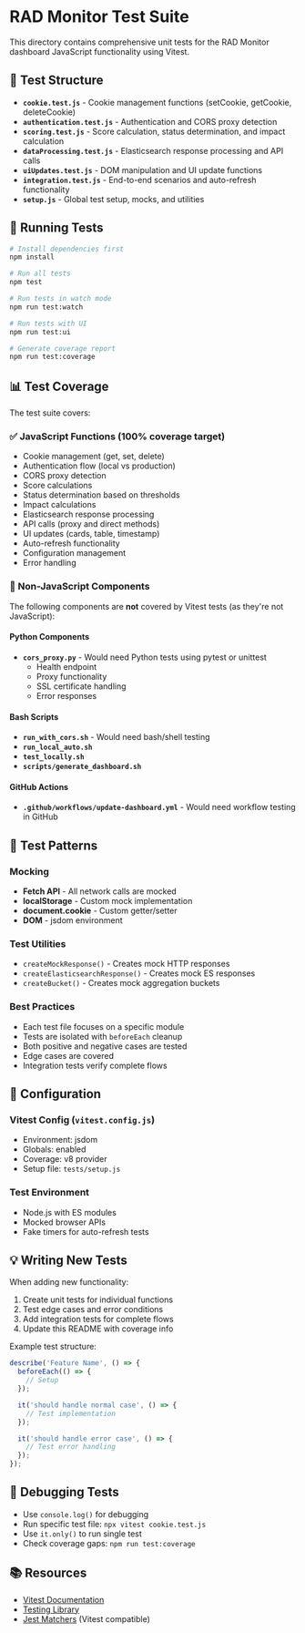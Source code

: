 # RAD Monitor Test Suite

This directory contains comprehensive unit tests for the RAD Monitor dashboard JavaScript functionality using Vitest.

## 📁 Test Structure

- **`cookie.test.js`** - Cookie management functions (setCookie, getCookie, deleteCookie)
- **`authentication.test.js`** - Authentication and CORS proxy detection
- **`scoring.test.js`** - Score calculation, status determination, and impact calculation
- **`dataProcessing.test.js`** - Elasticsearch response processing and API calls
- **`uiUpdates.test.js`** - DOM manipulation and UI update functions
- **`integration.test.js`** - End-to-end scenarios and auto-refresh functionality
- **`setup.js`** - Global test setup, mocks, and utilities

## 🚀 Running Tests

```bash
# Install dependencies first
npm install

# Run all tests
npm test

# Run tests in watch mode
npm run test:watch

# Run tests with UI
npm run test:ui

# Generate coverage report
npm run test:coverage
```

## 📊 Test Coverage

The test suite covers:

### ✅ JavaScript Functions (100% coverage target)
- Cookie management (get, set, delete)
- Authentication flow (local vs production)
- CORS proxy detection
- Score calculations
- Status determination based on thresholds
- Impact calculations
- Elasticsearch response processing
- API calls (proxy and direct methods)
- UI updates (cards, table, timestamp)
- Auto-refresh functionality
- Configuration management
- Error handling

### 📝 Non-JavaScript Components

The following components are **not** covered by Vitest tests (as they're not JavaScript):

#### Python Components
- **`cors_proxy.py`** - Would need Python tests using pytest or unittest
  - Health endpoint
  - Proxy functionality
  - SSL certificate handling
  - Error responses

#### Bash Scripts
- **`run_with_cors.sh`** - Would need bash/shell testing
- **`run_local_auto.sh`**
- **`test_locally.sh`**
- **`scripts/generate_dashboard.sh`**

#### GitHub Actions
- **`.github/workflows/update-dashboard.yml`** - Would need workflow testing in GitHub

## 🧪 Test Patterns

### Mocking
- **Fetch API** - All network calls are mocked
- **localStorage** - Custom mock implementation
- **document.cookie** - Custom getter/setter
- **DOM** - jsdom environment

### Test Utilities
- `createMockResponse()` - Creates mock HTTP responses
- `createElasticsearchResponse()` - Creates mock ES responses  
- `createBucket()` - Creates mock aggregation buckets

### Best Practices
- Each test file focuses on a specific module
- Tests are isolated with `beforeEach` cleanup
- Both positive and negative cases are tested
- Edge cases are covered
- Integration tests verify complete flows

## 🔧 Configuration

### Vitest Config (`vitest.config.js`)
- Environment: jsdom
- Globals: enabled
- Coverage: v8 provider
- Setup file: `tests/setup.js`

### Test Environment
- Node.js with ES modules
- Mocked browser APIs
- Fake timers for auto-refresh tests

## 💡 Writing New Tests

When adding new functionality:

1. Create unit tests for individual functions
2. Test edge cases and error conditions
3. Add integration tests for complete flows
4. Update this README with coverage info

Example test structure:
```javascript
describe('Feature Name', () => {
  beforeEach(() => {
    // Setup
  });

  it('should handle normal case', () => {
    // Test implementation
  });

  it('should handle error case', () => {
    // Test error handling
  });
});
```

## 🐛 Debugging Tests

- Use `console.log()` for debugging
- Run specific test file: `npx vitest cookie.test.js`
- Use `it.only()` to run single test
- Check coverage gaps: `npm run test:coverage`

## 📚 Resources

- [Vitest Documentation](https://vitest.dev/)
- [Testing Library](https://testing-library.com/)
- [Jest Matchers](https://jestjs.io/docs/expect) (Vitest compatible) 
